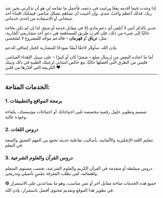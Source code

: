 إذا وجدت فيما أقدمه نفعًا ورغبت في دعمه، فأجمل ما تقدّمه لي هو أن تذكرني بخير عند ربك، فذلك أعظم وأحبّ عندي. وإن أحببت أن تساهم بشكل مباشر، فيمكنك اقتناء أحد منتجاتي أو الاستفادة من إحدى خدماتي.

جدير بالذكر أنني لا أتلقى أي دعم مادي إلا في مقابل خدمة أو منتج، لذا إن لم تكن بحاجة حاليًا إلى شيء من ذلك، فإن أقرب طريق للمساهمة هي دعم أحد مشاريعي الجارية، مثل: **ترياق** أو **قهرمان** – فالدعم موجّه للمشروع لا لشخصي.

بإذن الله، سأوفّر لاحقًا أيضًا نموذجًا للمضاربة كخيار إضافي للدعم.

أما ما اعتاده البعض من إرسال مبلغ – صغيرًا كان أو كبيرًا – على سبيل الإهداء المباشر، فليس من الطرق التي أفضلها حاليًا، مع خالص امتناني لرغبتك الطيبة في ذلك ونيتك الكريمة التي أقدّرها من قلبي ❤️.

---
## **الخدمات المتاحة**:
### 1. **برمجة المواقع والتطبيقات**
تصميم وتطوير حلول رقمية مخصصة تلبي احتياجاتك أو احتياجات مؤسستك، بكفاءة وجودة عالية.

### 2. **دروس اللغات**
تتعليم اللغة الإنجليزية والألمانية، بأساليب تفاعلية حديثة تجمع بين الفهم العميق والمتعة في التعلم.

### 3. **دروس القرآن والعلوم الشرعية**
دروس مبسّطة أو متقدمة في القرآن الكريم والعلوم الشرعية، بحسب مستوى المتعلم واهتمامه، لمن يطلب المعرفة بنَفَسٍ تأصيلي وتدريجي.

🟢 جميع هذه الخدمات متاحة مقابل أجر أو ثمن مناسب، وهو ما يساعدني على الاستمرار في تطوير هذا الموقع وتقديم محتوى أفضل باستمرار، بإذن الله.